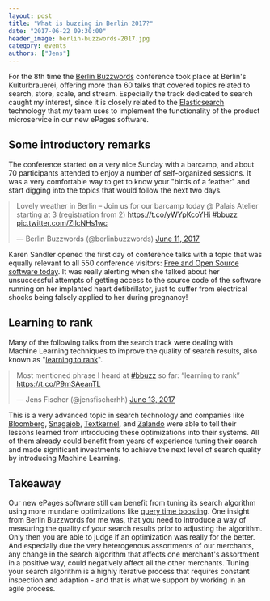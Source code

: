 ```yaml
---
layout: post
title: "What is buzzing in Berlin 2017?"
date: "2017-06-22 09:30:00"
header_image: berlin-buzzwords-2017.jpg
category: events
authors: ["Jens"]
---
```


<style>

.twitter-tweet {
  margin: auto;
}
</style>

For the 8th time the [Berlin Buzzwords](https://berlinbuzzwords.de/17/) conference took place at Berlin's Kulturbrauerei, offering more than 60 talks that covered topics related to search, store, scale, and stream.
Especially the track dedicated to search caught my interest, since it is closely related to the [Elasticsearch](https://www.elastic.co/) technology that my team uses to implement the functionality of the product microservice in our new ePages software.

## Some introductory remarks

The conference started on a very nice Sunday with a barcamp, and about 70 participants attended to enjoy a number of self-organized sessions.
It was a very comfortable way to get to know your "birds of a feather" and start digging into the topics that would follow the next two days.

<blockquote class="twitter-tweet" data-lang="en"><p lang="en" dir="ltr">Lovely weather in Berlin – Join us for our barcamp today @ Palais Atelier starting at 3 (registration from 2) <a href="https://t.co/yWYpKcoYHi">https://t.co/yWYpKcoYHi</a> <a href="https://twitter.com/hashtag/bbuzz?src=hash">#bbuzz</a> <a href="https://t.co/ZllcNHs1wc">pic.twitter.com/ZllcNHs1wc</a></p>&mdash; Berlin Buzzwords (@berlinbuzzwords) <a href="https://twitter.com/berlinbuzzwords/status/873869570704109568">June 11, 2017</a></blockquote>
<script async src="//platform.twitter.com/widgets.js" charset="utf-8"></script>

Karen Sandler opened the first day of conference talks with a topic that was equally relevant to all 550 conference visitors: [Free and Open Source software today](https://berlinbuzzwords.de/17/session/keynote-free-and-open-source-software-today-kino).
It was really alerting when she talked about her unsuccessful attempts of getting access to the source code of the software running on her implanted heart defibrillator, just to suffer from electrical shocks being falsely applied to her during pregnancy!

## Learning to rank

Many of the following talks from the search track were dealing with Machine Learning techniques to improve the quality of search results, also known as "[learning to rank](https://en.wikipedia.org/wiki/Learning_to_rank)".

<blockquote class="twitter-tweet" data-lang="en"><p lang="en" dir="ltr">Most mentioned phrase I heard at <a href="https://twitter.com/hashtag/bbuzz?src=hash">#bbuzz</a> so far: “learning to rank” <a href="https://t.co/P9mSAeanTL">https://t.co/P9mSAeanTL</a></p>&mdash; Jens Fischer (@jensfischerhh) <a href="https://twitter.com/jensfischerhh/status/874614871421313024">June 13, 2017</a></blockquote>
<script async src="//platform.twitter.com/widgets.js" charset="utf-8"></script>

This is a very advanced topic in search technology and companies like [Bloomberg](https://berlinbuzzwords.de/17/session/apache-solr-learning-rank-win), [Snagajob](https://berlinbuzzwords.de/17/session/we-built-elasticsearch-learning-rank-plugin-then-came-hard-part), [Textkernel](https://berlinbuzzwords.de/17/session/learning-rank-faceted-search-bridging-gap-between-theory-and-practice), and [Zalando](https://berlinbuzzwords.de/17/session/modern-architecture-search) were able to tell their lessons learned from introducing these optimizations into their systems.
All of them already could benefit from years of experience tuning their search and made significant investments to achieve the next level of search quality by introducing Machine Learning.

## Takeaway

Our new ePages software still can benefit from tuning its search algorithm using more mundane optimizations like [query time boosting](https://www.elastic.co/guide/en/elasticsearch/guide/current/query-time-boosting.html).
One insight from Berlin Buzzwords for me was, that you need to introduce a way of measuring the quality of your search results prior to adjusting the algorithm.
Only then you are able to judge if an optimization was really for the better.
And especially due the very heterogenous assortments of our merchants, any change in the search algorithm that affects one merchant's assortment in a positive way, could negatively affect all the other merchants.
Tuning your search algorithm is a highly iterative process that requires constant inspection and adaption - and that is what we support by working in an agile process.
